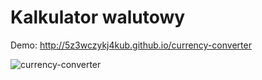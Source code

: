 # Kalkulator walutowy
Demo: http://5z3wczykj4kub.github.io/currency-converter

![currency-converter](https://user-images.githubusercontent.com/81536724/118564000-d358d800-b76f-11eb-8575-8fff0cd0c4e2.gif)
